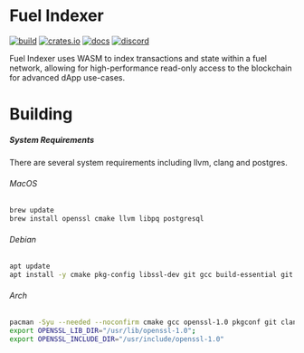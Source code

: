 # Fuel Indexer

[![build](https://github.com/FuelLabs/fuel-indexer/actions/workflows/ci.yml/badge.svg)](https://github.com/FuelLabs/fuel-indexer/actions/workflows/ci.yml)
[![crates.io](https://img.shields.io/crates/v/fuel-indexer?label=latest)](https://crates.io/crates/fuel-indexer)
[![docs](https://docs.rs/fuel-indexer/badge.svg)](https://docs.rs/fuel-indexer/)
[![discord](https://img.shields.io/badge/chat%20on-discord-orange?&logo=discord&logoColor=ffffff&color=7389D8&labelColor=6A7EC2)](https://discord.gg/xfpK4Pe)

Fuel Indexer uses WASM to index transactions and state within a fuel network, allowing for high-performance read-only
access to the blockchain for advanced dApp use-cases.

# Building

##### System Requirements

There are several system requirements including llvm, clang and postgres.


###### MacOS
```bash
brew update
brew install openssl cmake llvm libpq postgresql
```

###### Debian
```bash
apt update
apt install -y cmake pkg-config libssl-dev git gcc build-essential git clang libclang-dev llvm libpq-dev
```

###### Arch
```bash 
pacman -Syu --needed --noconfirm cmake gcc openssl-1.0 pkgconf git clang llvm11 llvm11-libs postgresql-libs
export OPENSSL_LIB_DIR="/usr/lib/openssl-1.0";
export OPENSSL_INCLUDE_DIR="/usr/include/openssl-1.0"
```

